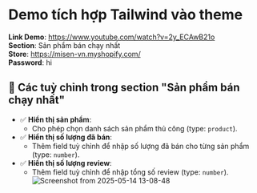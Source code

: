 # Demo tích hợp Tailwind vào theme

**Link Demo**: https://www.youtube.com/watch?v=2y_ECAwB21o  
**Section**: Sản phẩm bán chạy nhất  
**Store**: https://misen-vn.myshopify.com/  
**Password**: hi
## 🔧 Các tuỳ chỉnh trong section "Sản phẩm bán chạy nhất"

- ✅ **Hiển thị sản phẩm**: 
  - Cho phép chọn danh sách sản phẩm thủ công (type: `product`).
- ✅ **Hiển thị số lượng đã bán**: 
  - Thêm field tuỳ chỉnh để nhập số lượng đã bán cho từng sản phẩm (type: `number`).
- ✅ **Hiển thị số lượng review**: 
  - Thêm field tuỳ chỉnh để nhập tổng số review (type: `number`).
![Screenshot from 2025-05-14 13-08-48](https://github.com/user-attachments/assets/830a196a-c690-4955-b2b9-a43da422b7ab)
